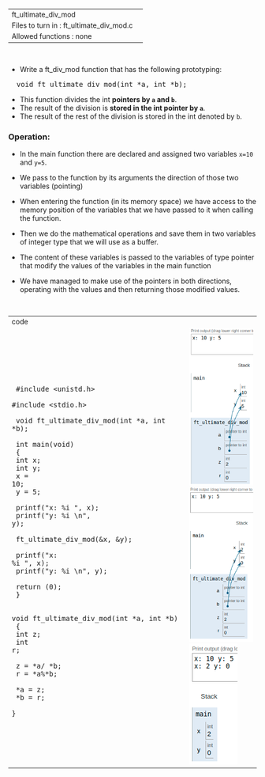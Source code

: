|||
|:--|:--|
|ft_ultimate_div_mod||
|Files to turn in : ft_ultimate_div_mod.c||
|Allowed functions : none||

<br>

- Write a ft_div_mod function that has the following prototyping:

<pre>  void	ft_ultimate_div_mod(int *a, int *b);</pre>

- This function divides the int **pointers by `a` and `b`**. 
- The result of the division is **stored in the int pointer by `a`**. 
- The result of the rest of the division is stored in the int denoted by `b`.

### Operation:

- In the main function there are declared and assigned two variables `x=10` and `y=5`.

- We pass to the function by its arguments the direction of those two variables (pointing)

- When entering the function (in its memory space) we have access to the memory position of the variables that we have passed to it when calling the function.

- Then we do the mathematical operations and save them in two variables of integer type that we will use as a buffer.

- The content of these variables is passed to the variables of type pointer that modify the values of the variables in the main function

- We have managed to make use of the pointers in both directions, operating with the values and then returning those modified values.


<br>

|||
|:-|:-|
|code||
|<pre> <br> #include <unistd.h>   <br> #include <stdio.h><br> <br> void  ft_ultimate_div_mod(int *a, int *b);  <br> <br> int    main(void)           <br> { <br>    int x;   <br>    int y; <br>    x = 10; <br>    y = 5;       <br> <br>    printf("x: %i ", x); <br>    printf("y: %i \n", y);  <br> <br>    ft_ultimate_div_mod(&x, &y);<br> <br>    printf("x: %i ", x);<br>    printf("y: %i \n", y);<br> <br>    return (0);<br> }<br> <br> void  ft_ultimate_div_mod(int *a, int *b)  <br> {<br>    int z;<br>    int r;<br> <br>    z = *a/ *b;<br>    r = *a%*b;<br> <br>   *a = z;<br>   *b = r; <br> }</pre> | ![ultimate_div_mod.png](ultimate_div_mod.png) ![ultimate_div_mod1.png](ultimate_div_mod1.png)  ![ultimate_div_mod2.png](ultimate_div_mod2.png) |

